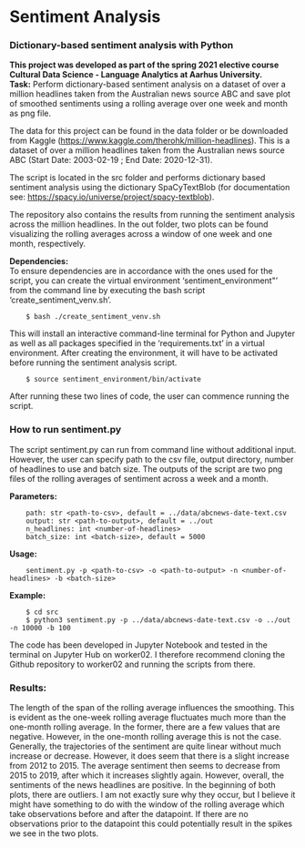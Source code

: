 # Sentiment Analysis
### Dictionary-based sentiment analysis with Python
**This project was developed as part of the spring 2021 elective course Cultural Data Science - Language Analytics at Aarhus University.** <br>
__Task:__ Perform dictionary-based sentiment analysis on a dataset of over a million headlines taken from the Australian news source ABC 
and save plot of smoothed sentiments using a rolling average over one week and month as png file. <br>

The data for this project can be found in the data folder or be downloaded from Kaggle (https://www.kaggle.com/therohk/million-headlines). 
This is a dataset of over a million headlines taken from the Australian news source ABC (Start Date: 2003-02-19 ; End Date: 2020-12-31).

The script is located in the src folder and performs dictionary based sentiment analysis using the dictionary SpaCyTextBlob (for documentation see: https://spacy.io/universe/project/spacy-textblob).

The repository also contains the results from running the sentiment analysis across the million headlines. 
In the out folder, two plots can be found visualizing the rolling averages across a window of one week and one month, respectively. <br> 

__Dependencies:__ <br>
To ensure dependencies are in accordance with the ones used for the script, you can create the virtual environment ‘sentiment_environment"’ from the command line by executing the bash script ‘create_sentiment_venv.sh’. 
```
    $ bash ./create_sentiment_venv.sh
```
This will install an interactive command-line terminal for Python and Jupyter as well as all packages specified in the ‘requirements.txt’ in a virtual environment. 
After creating the environment, it will have to be activated before running the sentiment analysis script.
```    
    $ source sentiment_environment/bin/activate
```
After running these two lines of code, the user can commence running the script. <br>

### How to run sentiment.py <br>
The script sentiment.py can run from command line without additional input. 
However, the user can specify path to the csv file, output directory, number of headlines to use and batch size.
The outputs of the script are two png files of the rolling averages of sentiment across a week and a month.

__Parameters:__ <br>
```
    path: str <path-to-csv>, default = ../data/abcnews-date-text.csv
    output: str <path-to-output>, default = ../out
    n_headlines: int <number-of-headlines>
    batch_size: int <batch-size>, default = 5000

```
    
__Usage:__ <br>
```
    sentiment.py -p <path-to-csv> -o <path-to-output> -n <number-of-headlines> -b <batch-size>
```
    
__Example:__ <br>
```
    $ cd src
    $ python3 sentiment.py -p ../data/abcnews-date-text.csv -o ../out -n 10000 -b 100

```

The code has been developed in Jupyter Notebook and tested in the terminal on Jupyter Hub on worker02. I therefore recommend cloning the Github repository to worker02 and running the scripts from there. 

### Results:
The length of the span of the rolling average influences the smoothing. This is evident as the one-week rolling average fluctuates much more than the one-month rolling average. 
In the former, there are a few values that are negative. However, in the one-month rolling average this is not the case. <br>
Generally, the trajectories of the sentiment are quite linear without much increase or decrease. However, it does seem that there is a slight increase from 2012 to 2015. 
The average sentiment then seems to decrease from 2015 to 2019, after which it increases slightly again. However, overall, the sentiments of the news headlines are positive. 
In the beginning of both plots, there are outliers. I am not exactly sure why they occur, but I believe it might have something to do with the window of the rolling average which take observations before and after the datapoint. 
If there are no observations prior to the datapoint this could potentially result in the spikes we see in the two plots.

